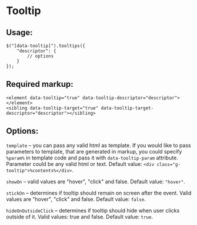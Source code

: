 Tooltip
=====
## Usage: 

    $("[data-tooltip]").tooltips({
        "descriptor": {
            // options
        }
    });

## Required markup: 

    <element data-tooltip="true" data-tooltip-descriptor="descriptor"></element>
    <sibling data-tooltip-target="true" data-tooltip-target-descriptor="descriptor"></sibling>

## Options:

`template` – you can pass any valid html as template. If you would like to pass parameters to template, that are generated in markup, you could specify `%param%` in template code and pass it with `data-tooltip-param` attribute. Parameter could be any valid html or text.
Default value: `<div class="g-tooltip">%contents%</div>`.

`showOn` – valid values are "hover", "click" and false.
Default value: `"hover"`.

`stickOn` – determines if tooltip should remain on screen after the event. Valid values are "hover", "click" and false.
Default value: `false`.

`hideOnOutsideClick` – determines if tooltip should hide when user clicks outside of it. Valid values: true and false.
Default value: `true`.

